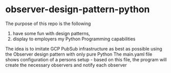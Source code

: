 # observer-design-pattern-python
The purpose of this repo is the following

1. have some fun with design patterns,
2. display to employers my Python Programming capabilities

The idea is to imitate GCP PubSub infrastructure as best as possible using the Observer design pattern with only pure Python 
The main.yaml file shows configuration of a persons setup - based on this file, the program will create the necessary observers and notify 
each observer
